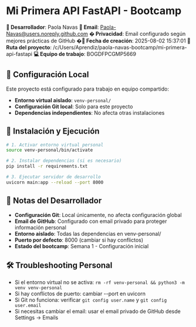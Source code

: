 # Mi Primera API FastAPI - Bootcamp

**👤 Desarrollador**: Paola Navas
**📧 Email**: Paola-Navas@users.noreply.github.com
**� Privacidad**: Email configurado según mejores prácticas de GitHub
**�📅 Fecha de creación**: 2025-08-02 15:37:01
**📂 Ruta del proyecto**: /c/Users/Aprendiz/paola-navas-bootcamp/mi-primera-api-fastapi
**💻 Equipo de trabajo**: BOGDFPCGMP5669

## 🔧 Configuración Local

Este proyecto está configurado para trabajo en equipo compartido:

- **Entorno virtual aislado**: `venv-personal/`
- **Configuración Git local**: Solo para este proyecto
- **Dependencias independientes**: No afecta otras instalaciones

## 🚀 Instalación y Ejecución

```bash
# 1. Activar entorno virtual personal
source venv-personal/bin/activate

# 2. Instalar dependencias (si es necesario)
pip install -r requirements.txt

# 3. Ejecutar servidor de desarrollo
uvicorn main:app --reload --port 8000
```

## 📝 Notas del Desarrollador

- **Configuración Git**: Local únicamente, no afecta configuración global
- **Email de GitHub**: Configurado con email privado para proteger información personal
- **Entorno aislado**: Todas las dependencias en venv-personal/
- **Puerto por defecto**: 8000 (cambiar si hay conflictos)
- **Estado del bootcamp**: Semana 1 - Configuración inicial

## 🛠️ Troubleshooting Personal

- Si el entorno virtual no se activa: `rm -rf venv-personal && python3 -m venv venv-personal`
- Si hay conflictos de puerto: cambiar --port en uvicorn
- Si Git no funciona: verificar `git config user.name` y `git config user.email`
- Si necesitas cambiar el email: usar el email privado de GitHub desde Settings → Emails


